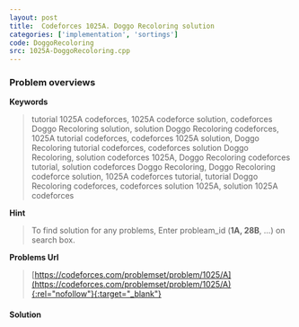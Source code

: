 ```yaml
---
layout: post
title:  Codeforces 1025A. Doggo Recoloring solution
categories: ['implementation', 'sortings']
code: DoggoRecoloring
src: 1025A-DoggoRecoloring.cpp
---
```

### **Problem overviews**

**Keywords**
> tutorial 1025A codeforces, 1025A codeforce solution, codeforces Doggo Recoloring solution, solution Doggo Recoloring codeforces, 1025A tutorial codeforces, codeforces 1025A solution, Doggo Recoloring tutorial codeforces, codeforces solution Doggo Recoloring, solution codeforces 1025A, Doggo Recoloring codeforces tutorial, solution codeforces Doggo Recoloring, Doggo Recoloring codeforce solution, 1025A codeforces tutorial, tutorial Doggo Recoloring codeforces, codeforces solution 1025A, solution 1025A codeforces

**Hint**
> To find solution for any problems, Enter probleam_id (**1A, 28B**, ...) on search box. 

**Problems Url**
> [https://codeforces.com/problemset/problem/1025/A](https://codeforces.com/problemset/problem/1025/A){:rel="nofollow"}{:target="_blank"}

#### **Solution**



